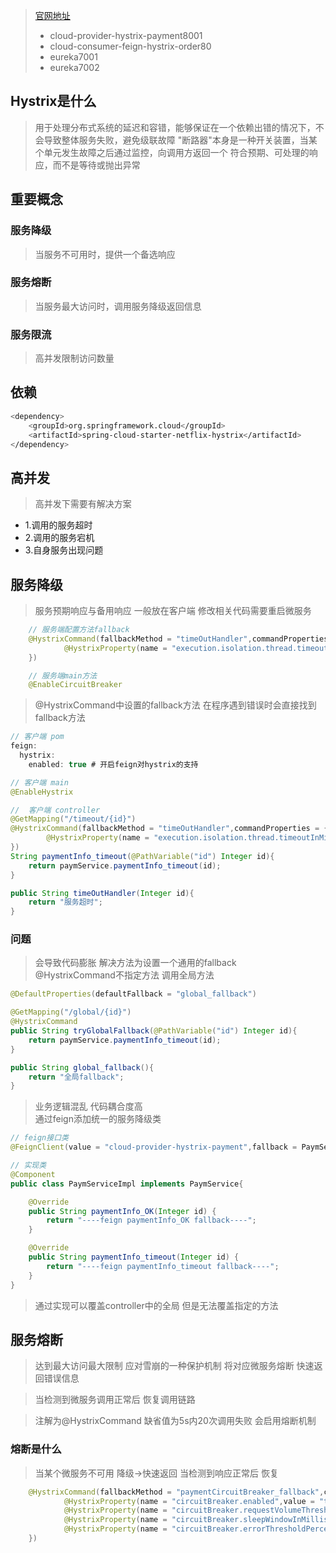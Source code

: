 > [官网地址](https://github.com/Netflix/Hystrix)
> * cloud-provider-hystrix-payment8001
> * cloud-consumer-feign-hystrix-order80
> * eureka7001
> * eureka7002
## Hystrix是什么
> 用于处理分布式系统的延迟和容错，能够保证在一个依赖出错的情况下，不会导致整体服务失败，避免级联故障
> "断路器"本身是一种开关装置，当某个单元发生故障之后通过监控，向调用方返回一个
> 符合预期、可处理的响应，而不是等待或抛出异常

## 重要概念
### 服务降级
> 当服务不可用时，提供一个备选响应

### 服务熔断
> 当服务最大访问时，调用服务降级返回信息

### 服务限流
> 高并发限制访问数量

## 依赖
```sh
<dependency>
    <groupId>org.springframework.cloud</groupId>
    <artifactId>spring-cloud-starter-netflix-hystrix</artifactId>
</dependency>
```

## 高并发
> 高并发下需要有解决方案
* 1.调用的服务超时
* 2.调用的服务宕机
* 3.自身服务出现问题

## 服务降级
> 服务预期响应与备用响应 一般放在客户端 修改相关代码需要重启微服务
```java
    // 服务端配置方法fallback
    @HystrixCommand(fallbackMethod = "timeOutHandler",commandProperties = {
            @HystrixProperty(name = "execution.isolation.thread.timeoutInMilliseconds",value = "3000")
    })

    // 服务端main方法
    @EnableCircuitBreaker
```
> @HystrixCommand中设置的fallback方法 在程序遇到错误时会直接找到fallback方法

```java
// 客户端 pom
feign:
  hystrix:
    enabled: true # 开启feign对hystrix的支持

// 客户端 main
@EnableHystrix

//  客户端 controller
@GetMapping("/timeout/{id}")
@HystrixCommand(fallbackMethod = "timeOutHandler",commandProperties = {
        @HystrixProperty(name = "execution.isolation.thread.timeoutInMilliseconds",value = "1500")
})
String paymentInfo_timeout(@PathVariable("id") Integer id){
    return paymService.paymentInfo_timeout(id);
}

public String timeOutHandler(Integer id){
    return "服务超时";
}
```
### 问题
> 会导致代码膨胀 解决方法为设置一个通用的fallback</br>@HystrixCommand不指定方法 调用全局方法
```java
@DefaultProperties(defaultFallback = "global_fallback")

@GetMapping("/global/{id}")
@HystrixCommand
public String tryGlobalFallback(@PathVariable("id") Integer id){
    return paymService.paymentInfo_timeout(id);
}

public String global_fallback(){
    return "全局fallback";
}
```
> 业务逻辑混乱 代码耦合度高 </br> 通过feign添加统一的服务降级类
```java
// feign接口类
@FeignClient(value = "cloud-provider-hystrix-payment",fallback = PaymServiceImpl.class)

// 实现类
@Component
public class PaymServiceImpl implements PaymService{

    @Override
    public String paymentInfo_OK(Integer id) {
        return "----feign paymentInfo_OK fallback----";
    }

    @Override
    public String paymentInfo_timeout(Integer id) {
        return "----feign paymentInfo_timeout fallback----";
    }
}
```
> 通过实现可以覆盖controller中的全局 但是无法覆盖指定的方法

## 服务熔断
> 达到最大访问最大限制 应对雪崩的一种保护机制 将对应微服务熔断 快速返回错误信息

> 当检测到微服务调用正常后 恢复调用链路

> 注解为@HystrixCommand 缺省值为5s内20次调用失败 会启用熔断机制

### 熔断是什么
> 当某个微服务不可用 降级->快速返回 当检测到响应正常后 恢复
```java
    @HystrixCommand(fallbackMethod = "paymentCircuitBreaker_fallback",commandProperties = {
            @HystrixProperty(name = "circuitBreaker.enabled",value = "true"), // 是否开启断路器
            @HystrixProperty(name = "circuitBreaker.requestVolumeThreshold",value = "10"), // 请求次数
            @HystrixProperty(name = "circuitBreaker.sleepWindowInMilliseconds",value = "10000"), // 时间窗口期
            @HystrixProperty(name = "circuitBreaker.errorThresholdPercentage",value = "60"), // 失败率
    })
```